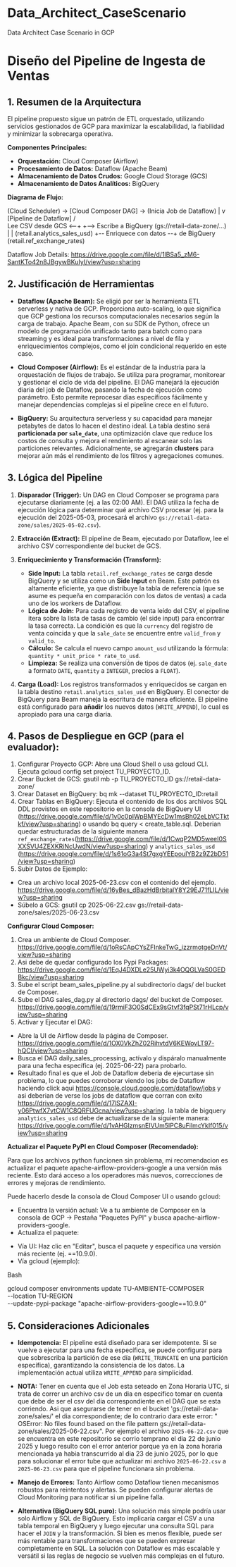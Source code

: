 # Data_Architect_CaseScenario
Data Architect Case Scenario in GCP

# Diseño del Pipeline de Ingesta de Ventas

## 1. Resumen de la Arquitectura

El pipeline propuesto sigue un patrón de ETL orquestado, utilizando servicios gestionados de GCP para maximizar la escalabilidad, la fiabilidad y minimizar la sobrecarga operativa.

**Componentes Principales:**
* **Orquestación:** Cloud Composer (Airflow)
* **Procesamiento de Datos:** Dataflow (Apache Beam)
* **Almacenamiento de Datos Crudos:** Google Cloud Storage (GCS)
* **Almacenamiento de Datos Analíticos:** BigQuery

**Diagrama de Flujo:**

(Cloud Scheduler) -> [Cloud Composer DAG] -> (Inicia Job de Dataflow)
                                            |
                                            v
                                 [Pipeline de Dataflow]
                                /                      \
      Lee CSV desde GCS <--+                            +--> Escribe a BigQuery
(gs://retail-data-zone/...)   |                            |   (retail.analytics_sales_usd)
                              +-- Enriquece con datos --+
                                  de BigQuery
                                  (retail.ref_exchange_rates)


Dataflow Job Details: https://drive.google.com/file/d/1lBSa5_zM6-SantKTo42n8JBgywBKuIyI/view?usp=sharing

## 2. Justificación de Herramientas

* **Dataflow (Apache Beam):** Se eligió por ser la herramienta ETL serverless y nativa de GCP. Proporciona auto-scaling, lo que significa que GCP gestiona los recursos computacionales necesarios según la carga de trabajo. Apache Beam, con su SDK de Python, ofrece un modelo de programación unificado tanto para batch como para streaming y es ideal para transformaciones a nivel de fila y enriquecimientos complejos, como el join condicional requerido en este caso.

* **Cloud Composer (Airflow):** Es el estándar de la industria para la orquestación de flujos de trabajo. Se utiliza para programar, monitorear y gestionar el ciclo de vida del pipeline. El DAG manejará la ejecución diaria del job de Dataflow, pasando la fecha de ejecución como parámetro. Esto permite reprocesar días específicos fácilmente y manejar dependencias complejas si el pipeline crece en el futuro.

* **BigQuery:** Su arquitectura serverless y su capacidad para manejar petabytes de datos lo hacen el destino ideal. La tabla destino será **particionada por `sale_date`**, una optimización clave que reduce los costos de consulta y mejora el rendimiento al escanear solo las particiones relevantes. Adicionalmente, se agregarán **clusters** para mejorar aún más el rendimiento de los filtros y agregaciones comunes.

## 3. Lógica del Pipeline

1.  **Disparador (Trigger):** Un DAG en Cloud Composer se programa para ejecutarse diariamente (ej. a las 02:00 AM). El DAG utiliza la fecha de ejecución lógica para determinar qué archivo CSV procesar (ej. para la ejecución del 2025-05-03, procesará el archivo `gs://retail-data-zone/sales/2025-05-02.csv`).

2.  **Extracción (Extract):** El pipeline de Beam, ejecutado por Dataflow, lee el archivo CSV correspondiente del bucket de GCS.

3.  **Enriquecimiento y Transformación (Transform):**
    * **Side Input:** La tabla `retail.ref_exchange_rates` se carga desde BigQuery y se utiliza como un **Side Input** en Beam. Este patrón es altamente eficiente, ya que distribuye la tabla de referencia (que se asume es pequeña en comparación con los datos de ventas) a cada uno de los workers de Dataflow.
    * **Lógica de Join:** Para cada registro de venta leído del CSV, el pipeline itera sobre la lista de tasas de cambio (el side input) para encontrar la tasa correcta. La condición es que la `currency` del registro de venta coincida y que la `sale_date` se encuentre entre `valid_from` y `valid_to`.
    * **Cálculo:** Se calcula el nuevo campo `amount_usd` utilizando la fórmula: `quantity * unit_price * rate_to_usd`.
    * **Limpieza:** Se realiza una conversión de tipos de datos (ej. `sale_date` a formato `DATE`, `quantity` a `INTEGER`, precios a `FLOAT`).

4.  **Carga (Load):** Los registros transformados y enriquecidos se cargan en la tabla destino `retail.analytics_sales_usd` en BigQuery. El conector de BigQuery para Beam maneja la escritura de manera eficiente. El pipeline está configurado para **añadir** los nuevos datos (`WRITE_APPEND`), lo cual es apropiado para una carga diaria.

## 4. Pasos de Despliegue en GCP (para el evaluador):

1. Configurar Proyecto GCP: Abre una Cloud Shell o usa gcloud CLI. Ejecuta gcloud config set project TU_PROYECTO_ID.
2. Crear Bucket de GCS: gsutil mb -p TU_PROYECTO_ID gs://retail-data-zone/
3. Crear Dataset en BigQuery: bq mk --dataset TU_PROYECTO_ID:retail
4. Crear Tablas en BigQuery: Ejecuta el contenido de los dos archivos SQL DDL provistos en este repositorio en la consola de BigQuery UI (https://drive.google.com/file/d/1v0c0pIWpBMYEcDw1msBh02eLbVCTktkf/view?usp=sharing) o usando bq query < create_table.sql. Deberian quedar estructuradas de la siguiente manera `ref_exchange_rates`(https://drive.google.com/file/d/1CwqP2MD5weeI0SXXSVU4ZEXKRiNcUwdN/view?usp=sharing) y `analytics_sales_usd` (https://drive.google.com/file/d/1s61oG3a4St7gxgYEEpouIYB2z9Z2bD51/view?usp=sharing)
5. Subir Datos de Ejemplo:
  - Crea un archivo local 2025-06-23.csv con el contenido del ejemplo. https://drive.google.com/file/d/16yBes_dBazHdBrbitalY8Y29EJ71fLIL/view?usp=sharing
  - Súbelo a GCS: gsutil cp 2025-06-22.csv gs://retail-data-zone/sales/2025-06-23.csv
  
**Configurar Cloud Composer:**

1. Crea un ambiente de Cloud Composer. https://drive.google.com/file/d/1oRsCApCYsZFInkeTwG_izzrmotgeDnVt/view?usp=sharing
2. Asi debe de quedar configurado los Pypi Packages: https://drive.google.com/file/d/1EqJ4DXDLe25UWyi3k4OQGLVaS0GEDBkc/view?usp=sharing
3. Sube el script beam_sales_pipeline.py al subdirectorio dags/ del bucket de Composer. 
4. Sube el DAG sales_dag.py al directorio dags/ del bucket de Composer. https://drive.google.com/file/d/19rmiF3O0SdCEx9sGtvf3fqPSt71rHLcp/view?usp=sharing
5. Activar y Ejecutar el DAG:
  * Abre la UI de Airflow desde la página de Composer. https://drive.google.com/file/d/1OX0VkZhZ02RihvtdV6KEWovLT97-hQCl/view?usp=sharing
  * Busca el DAG daily_sales_processing, actívalo y dispáralo manualmente para una fecha específica (ej. 2025-06-22) para probarlo.
  * Resultado final es que el Job de Dataflow deberia de ejecurtase sin problema, lo que puedes corroborar viendo los jobs de Dataflow haciendo click aqui https://console.cloud.google.com/dataflow/jobs y asi deberian de verse los jobs de dataflow que corran con exito https://drive.google.com/file/d/17lSZAXI-y06PtwfX7vtCW1C8QRFUGcna/view?usp=sharing. la tabla de bigquery `analytics_sales_usd` debe de actualizarse de la siguiente manera: https://drive.google.com/file/d/1vAHGlzmsnEIVUm5lPC8uFilmcYkIf015/view?usp=sharing

**Actualizar el Paquete PyPI en Cloud Composer (Recomendado):**

Para que los archivos python funcionen sin problema, mi recomendacion es actualizar el paquete apache-airflow-providers-google a una versión más reciente. Esto dará acceso a los operadores más nuevos, correcciones de errores y mejoras de rendimiento.

Puede hacerlo desde la consola de Cloud Composer UI o usando gcloud:

* Encuentra la versión actual: Ve a tu ambiente de Composer en la consola de GCP -> Pestaña "Paquetes PyPI" y busca apache-airflow-providers-google.
* Actualiza el paquete:
 - Vía UI: Haz clic en "Editar", busca el paquete y especifica una versión más reciente (ej. ==10.9.0).
 - Vía gcloud (ejemplo):

Bash

gcloud composer environments update TU-AMBIENTE-COMPOSER \
    --location TU-REGION \
    --update-pypi-package "apache-airflow-providers-google==10.9.0"
    
## 5. Consideraciones Adicionales

* **Idempotencia:** El pipeline está diseñado para ser idempotente. Si se vuelve a ejecutar para una fecha específica, se puede configurar para que sobrescriba la partición de ese día (`WRITE_TRUNCATE` en una partición específica), garantizando la consistencia de los datos. La implementación actual utiliza `WRITE_APPEND` para simplicidad.

* **NOTA:** Tener en cuenta que el Job esta seteado en Zona Horaria UTC, si trata de correr un archivo csv de un dia en especifico tomar en cuenta que debe de ser el csv del dia correspondiente en el DAG que se esta corriendo. Asi que asegurarse de tener en el bucket 'gs://retail-data-zone/sales/' el dia correspondiente; de lo contrario dara este error: " OSError: No files found based on the file pattern gs://retail-data-zone/sales/2025-06-22.csv". Por ejemplo el archivo `2025-06-22.csv` que se encuentra en este repositorio se corrio temprano el dia 22 de junio 2025 y luego resulto con el error anterior porque ya en la zona horaria mencionada ya habia transcurrido al dia 23 de junio 2025, por lo que para solucionar el error tube que actualizar mi archivo `2025-06-22.csv` a `2025-06-23.csv` para que el pipeline funcionara sin problema. 

  
* **Manejo de Errores:** Tanto Airflow como Dataflow tienen mecanismos robustos para reintentos y alertas. Se pueden configurar alertas de Cloud Monitoring para notificar si un pipeline falla.
* **Alternativa (BigQuery SQL puro):** Una solución más simple podría usar solo Airflow y SQL de BigQuery. Esto implicaría cargar el CSV a una tabla temporal en BigQuery y luego ejecutar una consulta SQL para hacer el `JOIN` y la transformación. Si bien es menos flexible, puede ser más rentable para transformaciones que se pueden expresar completamente en SQL. La solución con Dataflow es más escalable y versátil si las reglas de negocio se vuelven más complejas en el futuro.
  
